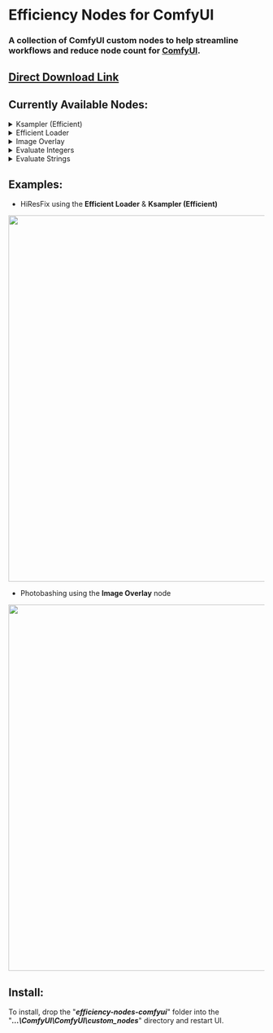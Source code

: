 Efficiency Nodes for ComfyUI
=======
### A collection of ComfyUI custom nodes to help streamline workflows and reduce node count for <a href="https://github.com/comfyanonymous/ComfyUI" >ComfyUI</a>.
## [Direct Download Link](https://github.com/LucianoCirino/efficiency-nodes-comfyui/releases/download/v1.0/efficiency-nodes-comfyui.v1.0.zip)

## **Currently Available Nodes:**
<details><summary>Ksampler (Efficient)</summary>

 * Modded KSampler that has the ability to preview and output images<br>
 * Re-outputs key inputs for a cleaner ComfyUI workflow look<br>
 * Can force hold all of its outputs without regenerating, including the output image
<blockquote>note: When using multiple instances of this node, each node must have a unique id for the "Hold" function to work properly</blockquote>
</details>
<details><summary>Efficient Loader</summary>

* A combination of common initialization nodes
</details>

<details><summary>Image Overlay</summary>

* Node that allows for flexible image overlaying
</details>

<details><summary>Evaluate Integers</summary>

* 3 integer input node that gives the user ability to write their own python expression for a INT/FLOAT type output.
</details>

<details><summary>Evaluate Strings</summary>

* 3 string input node that gives the user ability to write their own python expression for a STRING output.
</details>

## **Examples:**
  
- HiResFix using the **Efficient Loader** & **Ksampler (Efficient)**

<img src="https://github.com/LucianoCirino/efficiency-nodes-comfyui/blob/main/workflows/HiResFix.png" width="720">

- Photobashing using the **Image Overlay** node

<img src="https://github.com/LucianoCirino/efficiency-nodes-comfyui/blob/main/workflows/ImgOverlay.png" width="720">


## **Install:**
To install, drop the "_**efficiency-nodes-comfyui**_" folder into the "_**...\ComfyUI\ComfyUI\custom_nodes**_" directory and restart UI.
